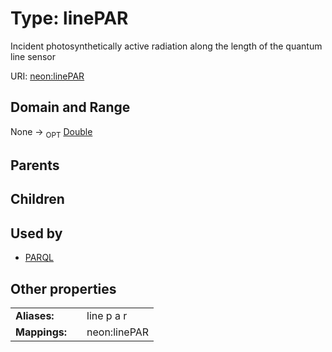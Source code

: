 
# Type: linePAR


Incident photosynthetically active radiation along the length of the quantum line sensor

URI: [neon:linePAR](https://data.neonscience.org/linePAR)


## Domain and Range

None ->  <sub>OPT</sub> [Double](types/Double.md)

## Parents


## Children


## Used by

 * [PARQL](PARQL.md)

## Other properties

|  |  |  |
| --- | --- | --- |
| **Aliases:** | | line p a r |
| **Mappings:** | | neon:linePAR |

